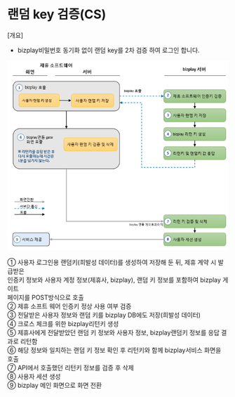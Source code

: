 # 랜덤 key 검증\(CS\)

\[개요\]  
 - bizplay비밀번호 동기화 없이 랜덤 key를 2차 검증 하여 로그인 합니다.

![\[&#xADF8;&#xB9BC;1\] &#xB85C;&#xADF8;&#xC778; &#xD750;&#xB984;&#xB3C4;](../../.gitbook/assets/image%20%2862%29.png)

   ① 사용자 로그인용 랜덤키\(희발성 데이터\)를 생성하여 저장해 둔 뒤, 제휴 계약 시 발급받은   
      인증키 정보와 사용자 계정 정보\(제휴사, bizplay\), 랜덤 키 정보를 포함하여 bizplay 게이트   
      페이지를 POST방식으로 호출  
   ② 제휴 소프트 웨어 인증키 정상 사용 여부 검증  
   ③ 전달받은 사용자 정보와 랜덤 키를 bizplay DB에도 저장\(희발성 데이터\)  
   ④ 크로스 체크를 위한 bizplay리턴키 생성  
   ⑤ 제휴사에게 전달받았던 랜덤 키 정보와 사용자 정보, bizplay랜덤키 정보를 응답 결과로 리턴함  
   ⑥ 해당 정보와 일치하는 랜덤 키 정보 확인 후 리턴키와 함께 bizplay서비스 화면을 호출  
   ⑦ API에서 호출했던 리턴키 정보를 검증 후 삭제  
   ⑧ 사용자 세션 생성  
   ⑨ bizplay 메인 화면으로 화면 전환

